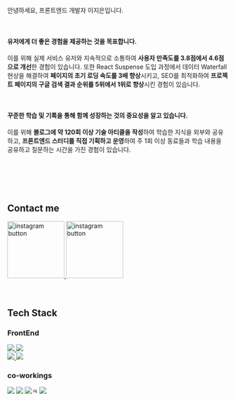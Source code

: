 
안녕하세요, 프론트엔드 개발자 이지은입니다.

<br/>

#### 유저에게 더 좋은 경험을 제공하는 것을 목표합니다.
이를 위해 실제 서비스 유저와 지속적으로 소통하여 **사용자 만족도를 3.8점에서 4.6점으로 개선**한 경험이 있습니다.
또한 React Suspense 도입 과정에서 데이터 Waterfall 현상을 해결하여 **페이지의 초기 로딩 속도를 3배 향상**시키고,
SEO를 최적화하여 **프로젝트 페이지의 구글 검색 결과 순위를 5위에서 1위로 향상**시킨 경험이 있습니다.

<br/>

#### 꾸준한 학습 및 기록을 통해 함께 성장하는 것의 중요성을 알고 있습니다.
이를 위해 **블로그에 약 120회 이상 기술 아티클을 작성**하여 학습한 지식을 외부와 공유하고,
**프론트엔드 스터디를 직접 기획하고 운영**하여 주 1회 이상 동료들과 학습 내용을 공유하고 질문하는 시간을 가진 경험이 있습니다.

  <br/>
  <br/>
  <br/>
  <br/>
  
  ## Contact me
  <a href="https://velog.io/@mayowall" target="_blank">
  <img src="https://user-images.githubusercontent.com/97934878/209636762-ae70ca46-e769-4037-a143-4f4503f18e19.png" width=130 alt="instagram button"/>
  </a>
  <a href="https://mayowall.tistory.com/" target="_blank">
  <img src="https://user-images.githubusercontent.com/97934878/209636901-396f3843-94cd-4c1f-a900-cb453495d42c.png" width=130 alt="instagram button"/>
  </a>


  
  <br/>
  <br/>
  <br/>
    
  ## Tech Stack
  
  ### FrontEnd
  
  <div>
<a href="https://nextjs.org/" target="_blank">
  <img src="https://img.shields.io/badge/Typescript-3178C6?style=for-the-badge&logo=Typescript&logoColor=white">
  </a>
  <a href="https://developer.mozilla.org/ko/docs/Web/JavaScript" target="_blank">
  <img src="https://img.shields.io/badge/Javascript-F7DF1E?style=for-the-badge&logo=Javascript&logoColor=white">
  </a>
  </div>
  <div>
  <a href="https://nextjs.org/" target="_blank">
  <img src="https://img.shields.io/badge/Next.js-000000?style=for-the-badge&logo=Next.js&logoColor=white">
  </a>
  <a href="https://reactjs.org/" target="_blank">
  <img src="https://img.shields.io/badge/React-61DAFB?style=for-the-badge&logo=React&logoColor=white">
  </a>
  </div>
  
  ### co-workings

  <div>
  <img src="https://img.shields.io/badge/GithubProject-000000?style=for-the-badge&logo=Github&logoColor=white">
  <img src="https://img.shields.io/badge/Jira-0052CC?style=for-the-badge&logo=Jira&logoColor=white">
  <img src="https://img.shields.io/badge/Notion-000000?style=for-the-badge&logo=Notion&logoColor=white">ㅋ
  <img src="https://img.shields.io/badge/Slack-4A154B?style=for-the-badge&logo=Slack&logoColor=white">
  </div>
  
  <br>
  <br>
  


